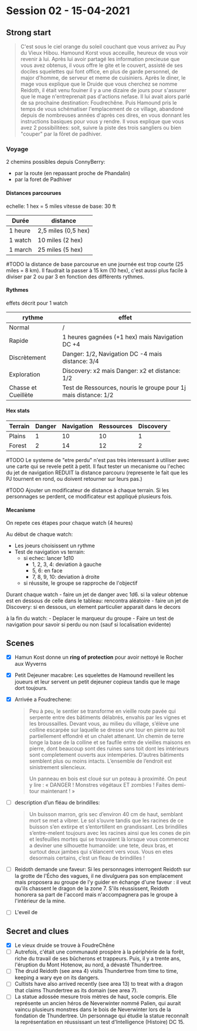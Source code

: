 # Session 02 - 15-04-2021

## Strong start

> C'est sous le ciel orange du soleil couchant que vous arrivez au Puy du Vieux Hibou. Hamound Korst vous acceuille, heureux de vous voir revenir à lui. Après lui avoir partagé les information precieuse que vous avez obtenus, il vous offre le gite et le couvert, assisté de ses dociles squelettes qui font office, en plus de garde personnel, de major d'homme, de serveur et meme de cuisiniers. Après le diner, le mage vous explique que le Druide que vous cherchez se nomme Reidoth, il était venu fouiner il y a une dizaire de jours  pour s'assurer que le mage n'entreprenait pas d'actions nefase. Il lui avait alors parlé de sa prochaine destination: Foudrechêne. Puis Hamound pris le temps de vous schématiser l'emplacement de ce village, abandoné depuis de nombreuses années d'après ces dires, en vous donnant les instructions basiques pour vous y rendre. Il vous explique que vous avez 2 possibilitées: soit, suivre la piste des trois sangliers ou bien "couper" par la fôret de padhiver.

### Voyage

2 chemins possibles depuis ConnyBerry:

- par la route (en repassant proche de Phandalin)
- par la foret de Padhiver


#### Distances parcourues

echelle: 1 hex = 5 miles
vitesse de base: 30 ft



| Durée   | distance      |
| ------- | ------------- |
| 1 heure | 2,5 miles (0,5 hex) |
| 1 watch | 10 miles (2 hex)   |
| 1 march | 25 miles (5 hex)    |

#TODO la distance de base parcourue en une journée est trop courte (25 miles = 8 km). Il faudrait la passer à 15 km (10 hex), c'est aussi plus facile à diviser par 2 ou par 3 en fonction des différents rythmes.



#### Rythmes

effets décrit pour 1 watch

| rythme              | effet                                                           |
| ------------------- | --------------------------------------------------------------- |
| Normal              | /                                                               |
| Rapide              | 1 heures gagnées  (+1 hex) mais Navigation DC +4                |
| Discrètement        | Danger: 1/2, Navigation DC -4 mais distance: 3/4                |
| Exploration         | Discovery: x2  mais Danger: x2 et distance: 1/2                 |
| Chasse et Cueillète | Test de Ressources, nouris le groupe pour 1j mais distance: 1/2 |


#### Hex stats


| Terrain | Danger | Navigation | Ressources | Discovery |
| ------- | ------ | ---------- | ---------- | --------- |
| Plains  | 1      | 10         | 10         | 1         |
| Forest  | 2      | 14         | 12         | 2         |

#TODO Le systeme de "etre perdu" n'est pas très interessant à utiliser avec une carte qui se revele petit à petit. Il faut tester un mecanisme ou l'echec du jet de navigation REDUIT la distance parcouru (represente le fait que les PJ tournent en rond, ou doivent retourner sur leurs pas.)

#TODO Ajouter un modificateur de distance à chaque terrain. Si les personnages se perdent, ce modificateur est appliqué plusieurs fois.

#### Mecanisme

On repete ces étapes pour chaque watch (4 heures)

Au début de chaque watch:
  - Les joeurs choisissent un rythme
  - Test de navigation vs terrain:
    - si echec: lancer 1d10
        - 1, 2, 3, 4: deviation à gauche
        - 5, 6: en face
        - 7, 8, 9, 10: deviation à droite
    - si réussite, le groupe se rapproche de l'objectif


Durant chaque watch
    - faire un jet de danger avec 1d6. si la valeur obtenue est en dessous de celle dans le tableau: rencontra aléatoire
    - faire un jet de Discovery: si en dessous, un element particulier apparait dans le decors

à la fin du watch:
    - Deplacer le marqueur du groupe
    - Faire un test de navigation pour savoir si perdu ou non (sauf si localisation evidente)

## Scenes

* [x] Hamun Kost donne un **ring of protection** pour avoir nettoyé le Rocher aux Wyverns

* [x] Petit Dejeuner macabre:
    Les squelettes de Hamound reveillent les joueurs et leur servent un petit dejeuner copieux tandis que le mage dort toujours. 

* [x] Arrivée a Foudrechene: 
    > Peu à peu, le sentier se transforme en vieille route pavée qui serpente entre des bâtiments délabrés, envahis par les vignes et les broussailles. Devant vous, au milieu du village, s’élève une colline escarpée sur laquelle se dresse une tour en pierre au toit partiellement effondré et un chalet attenant. Un chemin de terre longe la base de la colline et se faufile entre de vieilles maisons en pierre, dont beaucoup sont des ruines sans toit dont les intérieurs sont completement ouverts aux intempéries. D’autres bâtiments semblent plus ou moins intacts. L’ensemble de l’endroit est sinistrement silencieux.
    > 
    > Un panneau en bois est cloué sur un poteau à proximité. On peut y lire : « DANGER ! Monstres végétaux ET zombies ! Faites demi-tour maintenant ! »

* [ ] description d’un fléau de brindilles:
    > Un buisson marron, gris sec d’environ 40 cm de haut, semblant mort se met a vibrer. Le sol s’ouvre tandis que les racines de ce buisson s’en extirpe et s’entortillent en grandissant. 
    Les brindilles s’entre-melent toujours avec les racines ainsi que les cones de pin et lesfeuilles mortes qui se trouvaient là lorsque vous commencez a deviner une silhouette humanoïde: une tete, deux bras, et surtout deux jambes qui s’élancent vers vous. Vous en etes desormais certains, c’est un fleau de brindilles !

- [ ] Reidoth demande une faveur:
    Si les personnages interrogent Reidoth sur la grotte de l'Écho des vagues, il ne divulguera pas son emplacement mais proposera au groupe de l'y guider en échange d'une faveur : il veut qu'ils chassent le dragon de la zone 7. S'ils réussissent, Reidoth honorera sa part de l'accord mais n'accompagnera pas le groupe à l'intérieur de la mine.

- [ ] L'eveil de 

## Secret and clues

* [x] Le vieux druide se trouve à FoudreChêne
* [ ]  Autrefois, c'était une communauté prospère à la périphérie de la forêt, riche du travail de ses bûcherons et trappeurs. Puis, il y a trente ans, l'éruption du Mont Hotenow, au nord, a dévasté Thundertree.
* [ ] The druid Reidoth (see area 4) visits Thundertree from time to time, keeping a wary eye on its dangers.
* [ ] Cultists have also arrived recently (see area 13) to treat with a dragon that claims Thundertree as its domain (see area 7).
* [ ]  La statue adossée mesure trois mètres de haut, socle compris. Elle représente un ancien héros de Neverwinter nommé Palien, qui aurait vaincu plusieurs monstres dans le bois de Neverwinter lors de la fondation de Thundertree. Un personnage qui étudie la statue reconnaît la représentation en réussissant un test d'Intelligence (Histoire) DC 15. 